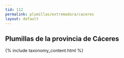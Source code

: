 ```yaml
---
tid: 112
permalink: plumillas/extremadura/caceres
layout: default
---
```

## Plumillas de la provincia de Cáceres
{% include taxonomy_content.html %}
